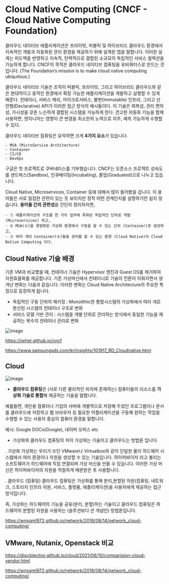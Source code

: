 

# Cloud Native Computing (CNCF - Cloud Native Computing Foundation)

클라우드 네이티브 애플리케이션은 프라이빗, 퍼블릭 및 하이브리드 클라우드 환경에서 지속적인 개발과 자동화된 관리 환경을 제공하기 위해 설계된 앱을 말합니다.
이러한 설계는 피드백을 반영하고 지속적, 탄력적으로 결합된 소규모의 독립적인 서비스 컬렉션을 가능하게 합니다.
CNCF의 목적은 클라우드 네이티브 컴퓨팅을 유비쿼터스로 만드는 것입니다. (The Foundation’s mission is to make cloud native computing ubiquitous.)

클라우드 네이티브 기술은 조직이 퍼블릭, 프라이빗, 그리고 하이브리드 클라우드와 같은 현대적이고 동적인 환경에서 확장 가능한 애플리케이션을 개발하고 실행할 수 있게 해준다. 
컨테이너, 서비스 메쉬, 마이크로서비스, 불변(Immutable) 인프라, 그리고 선언형(Declarative) API가 이러한 접근 방식의 예시들이다.
이 기술은 회복성, 관리 편의성, 가시성을 갖춘 느슨하게 결합된 시스템을 가능하게 한다. 견고한 자동화 기능을 함께 사용하면, 엔지니어는 영향이 큰 변경을 최소한의 노력으로 자주, 예측 가능하게 수행할 수 있다.

클라우드 네이티브 컴퓨팅은 요악하면 크게 **4가지 요소**가 있습니다.
```
- MSA (MicroService Architecture)
- Container
- CI/CD
- DevOps
```

구글은 첫 프로젝트로 쿠버네티스를 기부했습니다. CNCF는 오픈소스 프로젝트 성숙도를 샌드박스(Sandbox), 인큐베이팅(Incubating), 졸업(Graduated)으로 나누고 있습니다.

Cloud Native, Microservices, Container 등에 대해서 많이 들어봤을 겁니다. 이 용어들은 서로 밀접한 관련이 있는 듯 보이지만 정작 어떤 관계인지를 설명하기란 쉽지 않습니다. **용어들 간의 관련성**을 간단히 정리하자면,
```
- ① 애플리케이션의 구조를 한 가지 업무에 특화된 독립적인 단위로 개발 (Microservices) 하고,
- ② MSA(①)을 경량화된 가상화 환경에서 구동을 할 수 있는 단위 (Container)로 생성하고,
- ③ 여러 개의 Container(②)들을 관리를 할 수 있는 환경 (Cloud Native)이 Cloud Native Computing 이다.
```

## Cloud Native 기술 배경

기존 VM과 비교했을 때, 컨테이너 기술은 Hypervisor 엔진과 Guest OS를 제거하여 자원효율화를 제공합니다. 기존 가상머신에서 컨테이너로 기술이 전환이 이뤄지면서 생겨난 변화는 다음과 같습니다. 이러한 변화는 Cloud Native Architecture의 주요한 특징으로 등장하게 됩니다.

 - 독립적인 구동 단위의 패키징
     : Monolithic한 통합시스템의 가상화에서 여러 개로 분산된 시스템의 컨테이너 구조로 변화
 - 서비스 모델 기반 관리
     : 시스템을 개별 단위로 관리하는 방식에서 동일한 기능을 제공하는 복수의 컨테이너 관리로 변화

![image](https://user-images.githubusercontent.com/94558947/162226482-bdd6fbcc-ebf8-4fc8-bb8a-06b7680ac2d1.png)


https://jwher.github.io/cncf

https://www.samsungsds.com/kr/insights/101917_RD_Cloudnative.html









## Cloud

![image](https://user-images.githubusercontent.com/94558947/162238929-baac9604-d40b-4f23-bb6a-d7b1a0f9b642.png)

- **클라우드 컴퓨팅**은 (서로 다른 물리적인 위치에 존재하는) 컴퓨터들의 리소스를 **가상화 기술로 통합**해 제공하는 기술을 말합니다.

예를들면, 개인용 컴퓨터나 기업의 서버에 개별적으로 저장해 두었던 프로그램이나 문서를 클라우드에 저장하고 웹 브라우저 등 필요한 어플리케이션을 구동해 원하는 작업을 수행할 수 있는 사용자 중심의 컴퓨터 환경을 말합니다.

예시: Google DOCs(Google), 네이버 오피스 etc

- 가상화와 클라우드 컴퓨팅의 차이
가상화는 기술이고 클라우드는 방법론 입니다.

. 가상화
가상화는 우리가 쓰던 VMware나 Virtualbox와 같이 단일한 물리 하드웨어 시스템에서 여러 환경이나 자원을 생성할 수 있는 기술입니다.
하이퍼바이저 라고 불리는 소프트웨어가 하드웨어에 직접 연결되며 가상 머신을 만들 수 있습니다.
이러한 가상 머신은 하이퍼바이저의 자원을 적절하게 배분받은 후 사용합니다.

. 클라우드 (컴퓨팅)
클라우드 컴퓨팅은 가상화를 통해 분리,분할된 자원(컴퓨팅, 네트워크, 스토리지 인프라 자원, 서비스, 플랫폼, 애플리케이션)을 사용자에게 제공하는 접근 방식입니다.

즉, 가상화는 하드웨어의 기능을 공유(분리, 분할)하는 기술이고 클라우드 컴퓨팅은 하드웨어의 분할된 자원을 사용하는 (솔루션보다 큰 개념인) 방법론입니다.

https://wnsgml972.github.io/network/2018/08/14/network_cloud-computing/


## VMware, Nutanix, Openstack 비교

https://disciplechoi.github.io/cloud/2021/06/10/comparision-cloud-vendor.html

https://wnsgml972.github.io/network/2018/08/14/network_cloud-computing/

